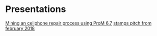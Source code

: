 # Presentations

[Mining an cellphone repair process using ProM 6.7](https://fabiansch.github.io/process_mining_repair_cellphones)
[stamps pitch from february 2018](https://fabiansch.github.io/stamps_pitch_18_02)

